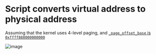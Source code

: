 # Script converts virtual address to physical address

Assuming that the kernel uses 4-level paging, and [`_page_offset_base` is `0xffff888000000000`](https://elixir.bootlin.com/linux/v5.15/source/arch/x86/include/asm/page_64_types.h#L42)

![image](https://github.com/robbert1978/virt_to_phys/assets/31349426/8e69d0af-c333-4cb4-ad01-d418a4eb12a7)
